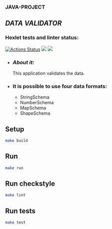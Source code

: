 ### JAVA-PROJECT
## ***DATA VALIDATOR***


### Hexlet tests and linter status:
[![Actions Status](https://github.com/markiMiracle/java-project-78/actions/workflows/hexlet-check.yml/badge.svg)](https://github.com/markiMiracle/java-project-78/actions)
<a href="https://codeclimate.com/github/markiMiracle/java-project-78/maintainability"><img src="https://api.codeclimate.com/v1/badges/f12f3b7b6916421fe69b/maintainability" /></a>
<a href="https://codeclimate.com/github/markiMiracle/java-project-78/test_coverage"><img src="https://api.codeclimate.com/v1/badges/f12f3b7b6916421fe69b/test_coverage" /></a>


- ### ***About it:***
  This application validates the data. 
- ### It is possible to use four data formats:  
  - StringSchema
  - NumberSchema
  - MapSchema
  - ShapeSchema
  

## Setup

```bash
make build
```

## Run

```bash
make run
```

## Run checkstyle

```bash
make lint
```

## Run tests

```bash
make test
```
